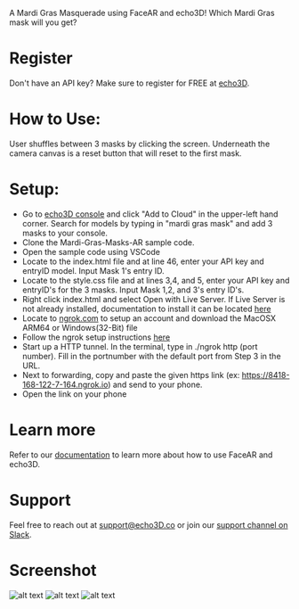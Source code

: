 A Mardi Gras Masquerade using FaceAR and echo3D! Which Mardi Gras mask will you get? 

# Register
Don't have an API key? Make sure to register for FREE at [echo3D](https://www.echo3d.co/).

# How to Use:
User shuffles between 3 masks by clicking the screen. Underneath the camera canvas is a reset button that will reset to the first mask.

# Setup:

* Go to [echo3D console](https://console.echo3d.co/#/pages/contentmanager) and click "Add to Cloud" in the upper-left hand corner. Search for models by typing in "mardi gras mask" and add 3 masks to your console.
* Clone the Mardi-Gras-Masks-AR sample code.
* Open the sample code using VSCode
* Locate to the index.html file and at line 46, enter your API key and entryID model. Input Mask 1's entry ID.
* Locate to the style.css file and at lines 3,4, and 5, enter your API key and entryID's for the 3 masks. Input Mask 1,2, and 3's entry ID's.
* Right click index.html and select Open with Live Server. If Live Server is not already installed, documentation to install it can be located [here](https://marketplace.visualstudio.com/items?itemName=ritwickdey.LiveServer)
* Locate to [ngrok.com](https://ngrok.com/) to setup an account and download the MacOSX ARM64 or Windows(32-Bit) file
* Follow the ngrok setup instructions [here](https://dashboard.ngrok.com/get-started/setup)
* Start up a HTTP tunnel. In the terminal, type in ./ngrok http (port number). Fill in the portnumber with the default port from Step 3 in the URL. 
* Next to forwarding, copy and paste the given https link (ex: https://8418-168-122-7-164.ngrok.io) and send to your phone.
* Open the link on your phone

# Learn more
Refer to our [documentation](https://docs.echo3d.co/) to learn more about how to use FaceAR and echo3D.

# Support
Feel free to reach out at support@echo3D.co or join our [support channel on Slack](https://echo3d.slack.com/ssb/redirect).

# Screenshot
![alt text](https://scontent-bos3-1.xx.fbcdn.net/v/t1.15752-9/p320x320/272787676_316056950536466_7611529968081835732_n.jpg?_nc_cat=103&ccb=1-5&_nc_sid=aee45a&_nc_ohc=mCSMOLqrGnkAX97lqSf&tn=EThAkjqMlTZqkViO&_nc_ht=scontent-bos3-1.xx&oh=03_AVInpgGRozmET0-Hxz2nnXBkXDk4_f6PtZnA20oLpRlDTw&oe=6228651A)
![alt text](https://scontent.xx.fbcdn.net/v/t1.15752-9/p320x320/273222093_1385376661977384_1792994701520626526_n.jpg?_nc_cat=105&ccb=1-5&_nc_sid=aee45a&_nc_ohc=u3mXilkO2kcAX_Ws-tv&_nc_ad=z-m&_nc_cid=0&_nc_ht=scontent.xx&oh=03_AVI4qAYNvhzO2BEL1KuaUUKF_MJT3Vo759FGavamo4Ds-g&oe=622A2CAD)
![alt text](https://scontent-bos3-1.xx.fbcdn.net/v/t1.15752-9/p320x320/272911723_1078332806292068_8373092482646728540_n.jpg?_nc_cat=102&ccb=1-5&_nc_sid=aee45a&_nc_ohc=hthtJVYQhXwAX_o6O-Z&_nc_oc=AQlV3DjKm4dtEC9YPz7-Gflmrz035bfV2PF6iZiNXaeFFGXZC3KrVJonHkJkgxBysUU&tn=EThAkjqMlTZqkViO&_nc_ht=scontent-bos3-1.xx&oh=03_AVKLoub4IEIHg_q5u-OPWkKyooC0zbq0zNfkhLjw1jcC1g&oe=6225B75D)
